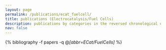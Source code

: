 ```yaml
---
layout: page
permalink: /publications/ecat_fuelcell/
title: publications (Electrocatalysis/Fuel Cells)
description: publications by categories in the reversed chronological order. generated by jekyll-scholar.
nav: false
---
```

<!-- _pages/publications.md -->
<div class="publications">

  {% bibliography -f papers -q @*[abbr=ECat/FuelCells]* %}

</div>
